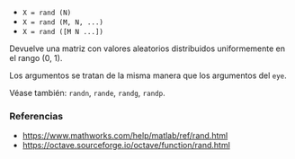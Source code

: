- `X = rand (N)`
- `X = rand (M, N, ...)`
- `X = rand ([M N ...])`

Devuelve una matriz con valores aleatorios distribuidos uniformemente en el
rango (0, 1).

Los argumentos se tratan de la misma manera que los argumentos del `eye`.

Véase también: `randn`, `rande`, `randg`, `randp`.

### Referencias

- https://www.mathworks.com/help/matlab/ref/rand.html
- https://octave.sourceforge.io/octave/function/rand.html
